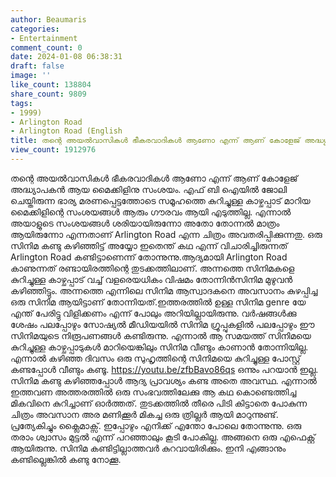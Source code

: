 ```yaml
---
author: Beaumaris
categories:
- Entertainment
comment_count: 0
date: 2024-01-08 06:38:31
draft: false
image: ''
like_count: 138804
share_count: 9809
tags:
- 1999)
- Arlington Road
- Arlington Road (English
title: തന്റെ അയൽവാസികൾ ഭീകരവാദികൾ ആണോ എന്ന് ആണ് കോളേജ് അദ്ധ്യാപകൻ ആയ മൈക്കിളിനു സംശയം
view_count: 1912976
---
```


തന്റെ അയൽവാസികൾ ഭീകരവാദികൾ ആണോ എന്ന് ആണ് കോളേജ് അദ്ധ്യാപകൻ ആയ മൈക്കിളിനു സംശയം. എഫ് ബി ഐയിൽ ജോലി ചെയ്തിരുന്ന ഭാര്യ മരണപ്പെട്ടത്തോടെ സമൂഹത്തെ കുറിച്ചുള്ള കാഴ്ചപ്പാട് മാറിയ മൈക്കിളിന്റെ സംശയങ്ങൾ ആരും ഗൗരവം ആയി എടുത്തില്ല. എന്നാൽ അയാളുടെ സംശയങ്ങൾ ശരിയായിരുന്നോ അതോ തോന്നൽ മാത്രം ആയിരുന്നോ എന്നതാണ് Arlington Road എന്ന ചിത്രം അവതരിപ്പിക്കുന്നതു. ഒരു സിനിമ കണ്ടു കഴിഞ്ഞിട്ട് അയ്യോ ഇതെന്ത് കഥ എന്ന് വിചാരിച്ചിരുന്നത് Arlington Road കണ്ടിട്ടാണെന്ന് തോന്നുന്നു.ആദ്യമായി Arlington Road കാണുന്നത് രണ്ടായിരത്തിന്റെ തുടക്കത്തിലാണ്. അന്നത്തെ സിനിമകളെ കുറിച്ചുള്ള കാഴ്ചപ്പാട് വച്ച് വളരെയധികം വിഷമം തോന്നിൻസിനിമ മുഴുവൻ കഴിഞ്ഞിട്ടും. അന്നത്തെ എന്നിലെ സിനിമ ആസ്വാദകനെ അവസാനം കുഴപ്പിച്ച ഒരു സിനിമ ആയിട്ടാണ് തോന്നിയത്.ഇത്തരത്തിൽ ഉള്ള സിനിമ genre യേ എന്ത് പേരിട്ടു വിളിക്കണം എന്ന് പോലും അറിയില്ലായിരുന്നു. വർഷങ്ങൾക്കു ശേഷം പലപ്പോഴും സോഷ്യൽ മീഡിയയിൽ സിനിമ ഗ്രൂപ്പുകളിൽ പലപ്പോഴും ഈ സിനിമയുടെ നിരൂപണങ്ങൾ കണ്ടിരുന്നു. എന്നാൽ ആ സമയത്ത് സിനിമയെ കുറിച്ചുള്ള കാഴ്ചപ്പാടുകൾ മാറിയെങ്കിലും സിനിമ വീണ്ടും കാണാൻ തോന്നിയില്ല. എന്നാൽ കഴിഞ്ഞ ദിവസം ഒരു സുഹൃത്തിന്റെ സിനിമയെ കുറിച്ചുള്ള പോസ്റ്റ് കണ്ടപ്പോൾ വീണ്ടും കണ്ടൂ. https://youtu.be/zfbBavo86qs ഒന്നും പറയാൻ ഇല്ല. സിനിമ കണ്ടു കഴിഞ്ഞപ്പോൾ ആദ്യ പ്രാവശ്യം കണ്ട അതെ അവസ്ഥ. എന്നാൽ ഇത്തവണ അത്തരത്തിൽ ഒരു സംഭവത്തിലേക്കു ആ കഥ കൊണ്ടെത്തിച്ച മികവിനെ കുറിച്ചാണ് ഓർത്തത്‌. തുടക്കത്തിൽ തീരെ പിടി കിട്ടാതെ പോകുന്ന ചിത്രം അവസാന അര മണിക്കൂർ മികച്ച ഒരു ത്രില്ലർ ആയി മാറുന്നുണ്ട്. പ്രത്യേകിച്ചും ക്ലൈമാക്സ്. ഇപ്പോഴും എനിക്ക് എന്തോ പോലെ തോന്നുന്നു. ഒരു തരാം ശ്വാസം മുട്ടൽ എന്ന് പറഞ്ഞാലും കൂടി പോകില്ല. അങ്ങനെ ഒരു എഫെക്റ്റ് ആയിരുന്നു. സിനിമ കണ്ടിട്ടില്ലാത്തവർ കുറവായിരിക്കും. ഇനി എങ്ങാനും കണ്ടില്ലെങ്കിൽ കണ്ടു നോക്കൂ.
